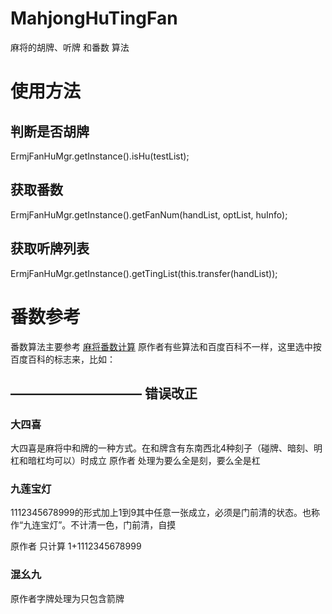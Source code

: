 # MahjongHuTingFan
麻将的胡牌、听牌 和番数 算法 

# 使用方法

## 判断是否胡牌
ErmjFanHuMgr.getInstance().isHu(testList);

## 获取番数
ErmjFanHuMgr.getInstance().getFanNum(handList, optList, huInfo);

## 获取听牌列表
ErmjFanHuMgr.getInstance().getTingList(this.transfer(handList));


# 番数参考
番数算法主要参考 [麻将番数计算](https://blog.csdn.net/ywloveb/article/details/86570054 )
原作者有些算法和百度百科不一样，这里选中按百度百科的标志来，比如：
## —————————— 错误改正

### 大四喜
大四喜是麻将中和牌的一种方式。在和牌含有东南西北4种刻子（碰牌、暗刻、明杠和暗杠均可以）时成立
原作者 处理为要么全是刻，要么全是杠


### 九莲宝灯
1112345678999的形式加上1到9其中任意一张成立，必须是门前清的状态。也称作“九连宝灯”。不计清一色，门前清，自摸

原作者  只计算 1+1112345678999

### 混幺九 
原作者字牌处理为只包含箭牌



